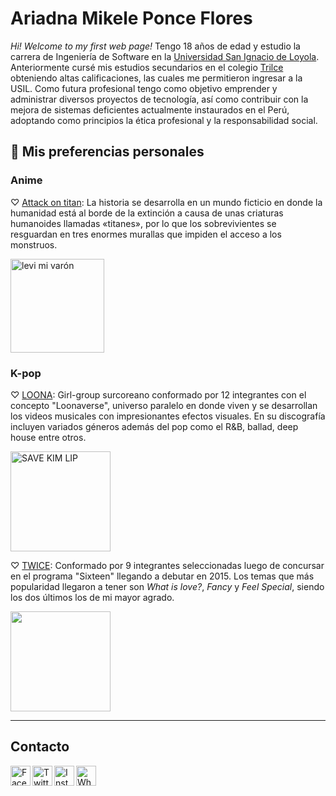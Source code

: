 # Ariadna Mikele Ponce Flores

*Hi! Welcome to my first web page!* 
Tengo 18 años de edad y estudio la carrera de Ingeniería de Software en la [Universidad San Ignacio de Loyola](https://www.usil.edu.pe/?verified=true). Anteriormente cursé mis estudios secundarios en el colegio [Trilce](http://www.trilce.edu.pe/) obteniendo altas calificaciones, las cuales me permitieron ingresar a la USIL. 
Como futura profesional tengo como objetivo emprender y administrar diversos proyectos de tecnología, así como contribuir con la mejora de sistemas deficientes actualmente instaurados en el Perú, adoptando como principios la ética profesional y la responsabilidad social. 

## 🦝 Mis preferencias personales 
### Anime

♡ [Attack on titan](https://www.crunchyroll.com/attack-on-titan):
La historia se desarrolla en un mundo ficticio en donde la humanidad está al borde de la extinción a causa de unas criaturas humanoides llamadas «titanes», por lo que los sobrevivientes se resguardan en tres enormes murallas que impiden el acceso a los monstruos.

<a href="https://www.crunchyroll.com/attack-on-titan"><img src="https://depor.com/resizer/RAG4KUQ6CCYVWYrhajHv01eDmyE=/580x330/smart/filters:format(jpeg):quality(75)/cloudfront-us-east-1.images.arcpublishing.com/elcomercio/4C32265SENBG7IOGSGZMZ5R4PY.jpg" alt="levi mi varón" height="150"></a>

### K-pop

♡ [LOONA](https://youtu.be/_EEo-iE5u_A):
Girl-group surcoreano conformado por 12 integrantes con el concepto "Loonaverse", universo paralelo en donde viven y se desarrollan los videos musicales con impresionantes efectos visuales. En su discografía incluyen variados géneros además del pop como el R&B, ballad, deep house entre otros. 

<a href="https://open.spotify.com/artist/52zMTJCKluDlFwMQWmccY7?si=iTgYsgHYQteNXGWtc8FyOw"><img src="https://img5.yna.co.kr/etc/inner/SP/2018/11/05/ASP20181105001500883_01_i_P2.jpg" alt="SAVE KIM LIP" height="160"></a>

♡ [TWICE](https://youtu.be/vPwaXytZcgI):
Conformado por 9 integrantes seleccionadas luego de concursar en el programa "Sixteen" llegando a debutar en 2015. Los temas que más popularidad llegaron a tener son *What is love?*, *Fancy* y *Feel Special*, siendo los dos últimos los de mi mayor agrado.

<a href="https://open.spotify.com/artist/7n2Ycct7Beij7Dj7meI4X0?si=LlbFOwJxSReg9FwSj2H0Vw"><img src="https://www.nacionrex.com/__export/1626200831106/sites/debate/img/2021/07/13/quien-es-la-mas-bonita-de-twice_1_crop1626200380341.jpg_172596871.jpg" height="160"></a>

___

## Contacto

<a href="https://www.facebook.com/wrxdnr/" target="_blank"><img align="left" alt="Facebook" width="32px" src="https://cdn1.iconfinder.com/data/icons/social-media-2285/512/Colored_Facebook3_svg-512.png"/></a>

<a href="https://twitter.com/dundonutss" target="_blank"><img align="left" alt="Twitter" width="32px" src="https://cdn2.iconfinder.com/data/icons/social-media-2285/512/1_Twitter3_colored_svg-512.png"/></a>

<a href="https://www.instagram.com/kurariuu/" target="_blank"><img align="left" alt="Instagram" width="32px" src="https://cdn2.iconfinder.com/data/icons/social-media-2285/512/1_Instagram_colored_svg_1-512.png"/></a>

<a href="https://wa.me/51902048058/" target="_blank"><img align="left" alt="Whatsapp" width="32px" src="https://cdn2.iconfinder.com/data/icons/social-media-2285/512/1_Whatsapp2_colored_svg-512.png"/></a>
